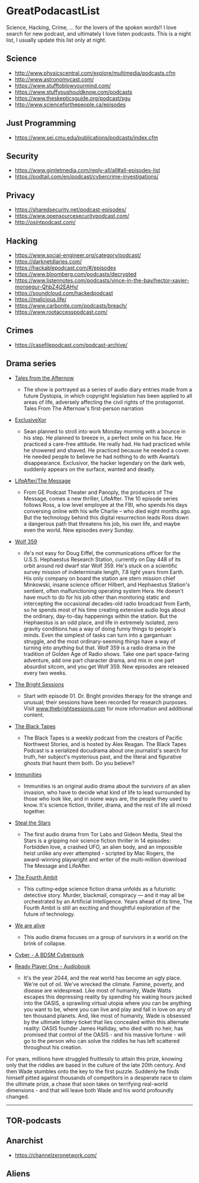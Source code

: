 # GreatPodacastList
Science, Hacking, Crime, ... for the lovers of the spoken words!!
I love search for new podcast, and ultimately I love listen podcasts. 
This is a night list, I usually update this list only at night. 

## Science 
- http://www.physicscentral.com/explore/multimedia/podcasts.cfm
- http://www.astronomycast.com/
- https://www.stufftoblowyourmind.com/
- https://www.stuffyoushouldknow.com/podcasts
- https://www.theskepticsguide.org/podcast/sgu
- http://www.scienceforthepeople.ca/episodes

## Just Programming
- https://www.sei.cmu.edu/publications/podcasts/index.cfm

## Security
- https://www.gimletmedia.com/reply-all/all#all-episodes-list
- https://podtail.com/en/podcast/cybercrime-investigations/

## Privacy
- https://sharedsecurity.net/podcast-episodes/
- https://www.opensourcesecuritypodcast.com/
- http://osintpodcast.com/

## Hacking
- https://www.social-engineer.org/category/podcast/
- https://darknetdiaries.com/
- https://hackablepodcast.com/#/episodes
- https://www.bloomberg.com/podcasts/decrypted
- https://www.listennotes.com/podcasts/vince-in-the-bay/hector-xavier-monsegur-QhbZ4j2EAHv/
- https://soundcloud.com/hackedpodcast
- https://malicious.life/
- https://www.carbonite.com/podcasts/breach/
- https://www.rootaccesspodcast.com/

## Crimes
- https://casefilepodcast.com/podcast-archive/


## Drama series
- [Tales from the Afternow](http://rantmedia.ca/afternow/episodes.php)
  - The show is portrayed as a series of audio diary entries made from a future Dystopia, in which copyright legislation has been applied to all areas of life, adversely affecting the civil rights of the protagonist. Tales From The Afternow's first-person narration

- [ExclusiveXor](https://exclusivor.com/)
  - Sean planned to stroll into work Monday morning with a bounce in his step. He planned to breeze in, a perfect smile on his face. He practiced a care-free attitude. He really had. He had practiced while he showered and shaved. He practiced because he needed a cover. He needed people to believe he had nothing to do with Avanta’s disappearance. Exclusivor, the hacker legendary on the dark web, suddenly appears on the surface, wanted and deadly. 

- [LifeAfter/The Message](https://itunes.apple.com/us/podcast/lifeafter-the-message/id1045990056?mt=2)
  - From GE Podcast Theater and Panoply, the producers of The Message, comes a new thriller, LifeAfter. The 10 episode series follows Ross, a low level employee at the FBI, who spends his days conversing online with his wife Charlie – who died eight months ago. But the technology behind this digital resurrection leads Ross down a dangerous path that threatens his job, his own life, and maybe even the world. New episodes every Sunday.

- [Wolf 359](https://itunes.apple.com/us/podcast/wolf-359/id909552816?mt=2)
  - ife's not easy for Doug Eiffel, the communications officer for the U.S.S. Hephaestus Research Station, currently on Day 448 of its orbit around red dwarf star Wolf 359. He's stuck on a scientific survey mission of indeterminate length, 7.8 light years from Earth. His only company on board the station are stern mission chief Minkowski, insane science officer Hilbert, and Hephaestus Station's sentient, often malfunctioning operating system Hera. He doesn't have much to do for his job other than monitoring static and intercepting the occasional decades-old radio broadcast from Earth, so he spends most of his time creating extensive audio logs about the ordinary, day-to-day happenings within the station. But the Hephaestus is an odd place, and life in extremely isolated, zero gravity conditions has a way of doing funny things to people's minds. Even the simplest of tasks can turn into a gargantuan struggle, and the most ordinary-seeming things have a way of turning into anything but that. Wolf 359 is a radio drama in the tradition of Golden Age of Radio shows. Take one part space-faring adventure, add one part character drama, and mix in one part absurdist sitcom, and you get Wolf 359. New episodes are released every two weeks.

- [The Bright Sessions](https://itunes.apple.com/us/podcast/the-bright-sessions/id1053268058?mt=2)
  - Start with episode 01. Dr. Bright provides therapy for the strange and unusual; their sessions have been recorded for research purposes. Visit www.thebrightsessions.com for more information and additional content.

- [The Black Tapes](https://itunes.apple.com/us/podcast/the-black-tapes/id997522893?mt=2)
  - The Black Tapes is a weekly podcast from the creators of Pacific Northwest Stories, and is hosted by Alex Reagan. The Black Tapes Podcast is a serialized docudrama about one journalist's search for truth, her subject's mysterious past, and the literal and figurative ghosts that haunt them both. Do you believe?

- [Immunities](https://itunes.apple.com/us/podcast/immunities/id1253518666?mt=2)
  - Immunities is an original audio drama about the survivors of an alien invasion, who have to decide what kind of life to lead surrounded by those who look like, and in some ways are, the people they used to know. It's science fiction, thriller, drama, and the rest of life all mixed together.
  
- [Steal the Stars](https://itunes.apple.com/us/podcast/steal-the-stars/id1259505930?mt=2)
  - The first audio drama from Tor Labs and Gideon Media, Steal the Stars is a gripping noir science fiction thriller in 14 episodes: Forbidden love, a crashed UFO, an alien body, and an impossible heist unlike any ever attempted - scripted by Mac Rogers, the award-winning playwright and writer of the multi-million download The Message and LifeAfter.

- [The Fourth Ambit](https://www.ambitgroup.com/)
  - This cutting-edge science fiction drama unfolds as a futuristic detective story. Murder, blackmail, conspiracy — and it may all be orchestrated by an Artificial Intelligence. Years ahead of its time, The Fourth Ambit is still an exciting and thoughtful exploration of the future of technology.
  
- [We are alive](https://www.stitcher.com/podcast/were-alive-a-zombie-story-of-survival)
    -  This audio drama focuses on a group of survivors in a world on the brink of collapse.
    
- [Cyber - A BDSM Cyberpunk ](https://www.stitcher.com/podcast/cyber-podcast/cyber-a-bdsm-cyberpunk-audio-drama)

- [Ready Player One - Audiobook](https://archive.org/details/ReadyPlayerOne-Audiobook-Unabridged)
  - It's the year 2044, and the real world has become an ugly place. We're out of oil. We've wrecked the climate. Famine, poverty, and disease are widespread. Like most of humanity, Wade Watts escapes this depressing reality by spending his waking hours jacked into the OASIS, a sprawling virtual utopia where you can be anything you want to be, where you can live and play and fall in love on any of ten thousand planets. And, like most of humanity, Wade is obsessed by the ultimate lottery ticket that lies concealed within this alternate reality: OASIS founder James Halliday, who died with no heir, has promised that control of the OASIS - and his massive fortune - will go to the person who can solve the riddles he has left scattered throughout his creation.

For years, millions have struggled fruitlessly to attain this prize, knowing only that the riddles are based in the culture of the late 20th century. And then Wade stumbles onto the key to the first puzzle. Suddenly he finds himself pitted against thousands of competitors in a desperate race to claim the ultimate prize, a chase that soon takes on terrifying real-world dimensions - and that will leave both Wade and his world profoundly changed. 

***

## TOR-podcasts


## Anarchist
- https://channelzeronetwork.com/

## Aliens
